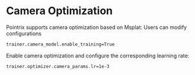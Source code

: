 # Camera Optimization

Pointrix supports camera optimization based on Msplat:
Users can modify configurations
```bash
trainer.camera_model.enable_training=True
```

Enable camera optimization and configure the corresponding learning rate:

```bash
trainer.optimizer.camera_params.lr=1e-3
```